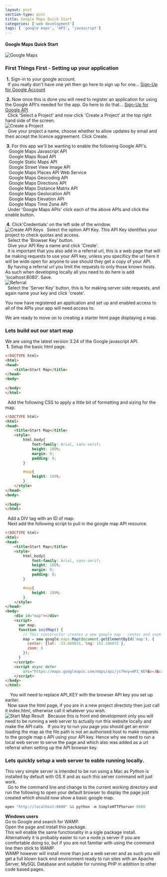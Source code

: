 ```yaml
---
layout: post
section-type: post
title: Google Maps Quick Start
categories: ['web development']
tags: [ 'google maps', 'API', 'javascript']
---
```



#### Google Maps Quick Start

![Google Maps](/img/Google_maps_logo.png "Google Maps")

### First Things First - Setting up your application

&nbsp;**1.** Sign-in to your google account.  
&nbsp;&nbsp;If you really don't have one yet then go here to sign up for one... [Sign-Up for Google Account](https://accounts.google.com)    

&nbsp;**2.** Now once this is done you will need to register an application for using the Google API's needed for the app. Go here to do that... [Sign-Up for Google API](https://console.developers.google.com)  
&nbsp;&nbsp;Click 'Select a Project' and now click 'Create a Project' at the top right hand side of the screen.  
![Create a Project](/img/create_google_project.png "Create a Project")  
&nbsp;&nbsp;Give your project a name, choose whether to allow updates by email and then accept the licence aggreement. Click Create.  

&nbsp;**3.** For this app we'll be wanting to enable the following Google API's.  
&nbsp;&nbsp;&nbsp;Google Maps Javascript API  
&nbsp;&nbsp;&nbsp;Google Maps Road API  
&nbsp;&nbsp;&nbsp;Google Static Maps API  
&nbsp;&nbsp;&nbsp;Google Street View Image API  
&nbsp;&nbsp;&nbsp;Google Maps Places API Web Service  
&nbsp;&nbsp;&nbsp;Google Maps Geocoding API  
&nbsp;&nbsp;&nbsp;Google Maps Directions API  
&nbsp;&nbsp;&nbsp;Google Maps Distance Matrix API  
&nbsp;&nbsp;&nbsp;Google Maps Geolocation API  
&nbsp;&nbsp;&nbsp;Google Maps Elevation API  
&nbsp;&nbsp;&nbsp;Google Maps Time Zone API  
&nbsp;&nbsp;Under 'Google Maps APIs' click each of the above APIs and click the enable button.  

&nbsp;**4.** Click'Credentials' on the left side of the window.  
![Create API Keys](/img/APIKeys.png "Create API Keys")
&nbsp;&nbsp;Select the option API Key.  This API Key identifies your project to check quotas and access.  
&nbsp;&nbsp;Select the 'Browser Key' button.  
&nbsp;&nbsp;Give your API Key a name and click 'Create'.  
&nbsp;&nbsp;It is important that you also add in a referral url, this is a web page that will be making requests to use your API key, unless you specificy the url here it will be wide open for anyone to use should they get a copy of your API.  
&nbsp;&nbsp;By having a referral url you limit the requests to only those known hosts. As such when developing locally all you need to do here is add 'localhost:8080'. Save.    
![Referral](/img/referral.png "Referral")  
&nbsp;&nbsp;Select the 'Server Key' button, this is for making server side requests, and again name your key and click 'create'.  

You now have registered an application and set up and enabled access to all of the APIs your app will need access to.  

We are ready to move on to creating a starter html page displaying a map.  


### Lets build out our start map

We are using the latest version 3.24 of the Google javascript API.  
&nbsp;**1.** Setup the basic html page.  


```html
<!DOCTYPE html>
<html>
<head>
	<title>Start Map</title>
</head>
<body>
	
</body>
</html>
```  


&nbsp;&nbsp;Add the following CSS to apply a little bit of formatting and sizing for the map.  

```html
<!DOCTYPE html>
<html>
<head>
	<title>Start Map</title>
	<style>
		html,body{
			font-family: Arial, sans-serif;
			height: 100%;
			margin: 0;
			padding: 0;
		}

		#map{
			height: 100%;
		}
	</style>
</head>
<body>
	
</body>
</html>  
```  


&nbsp;&nbsp;Add a DIV tag with an ID of map.  
&nbsp;&nbsp;Next add the following script to pull in the google map API resource.  


```html
<!DOCTYPE html>
<html>
<head>
	<title>Start Map</title>
	<style>
		html,body{
			font-family: Arial, sans-serif;
			height: 100%;
			margin: 0;
			padding: 0;
		}

		#map{
			height: 100%;
		}
	</style>
</head>
<body>
	<div id="map"></div>
    <script>
      var map;
      function initMap() {
        // This constructor creates a new google map - center and zoom are the only default arguments required.
        map = new google.maps.Map(document.getElementById('map'), {
          center: {lat: -33.869831, lng: 151.196872 },
		  zoom: 8
        });
      }
    </script>
    <script async defer
        src="https://maps.googleapis.com/maps/api/js?key=API_KEY&v=3&callback=initMap">
    </script>
</body>
</html> 
```  


&nbsp;&nbsp;&nbsp;&nbsp;You will need to replace API_KEY with the browser API key you set up earlier.  
&nbsp;&nbsp;Now save the html page, if you are in a new project directoty then just call it index.html, otherwise call it whatever you wish.  
![Start Map Result](/img/start_map.png "Start Map Result")
&nbsp;&nbsp;Because this is front end development only you will need to be running a web server to actually run this website locally and make the API calls. 
&nbsp;&nbsp;If you try to run you page you should get an error loading the map as the file path is not an authorised host to make requests to the google map s API using your API key. Hence why we need to run a local web server to serve the page and which also was added as a url referral when setting up the API browser key.  
 

### Lets quickly setup a web server to eable running locally.  

This very simple server is intended to be run using a Mac as Python is installed by default with OS X and as such this server command will just work.  
&nbsp;&nbsp;Go to the command line and change to the current working directory and run the following to open your default browser to display the page just created which should now show a basic google map.  
```javascript
open "http://localhost:8080" && python -m SimpleHTTPServer 8080
```


**Windows users**  
Go to Google and search for WAMP.  
Open the page and install this package.  
This will enable the same functionality in a sigle package install.    
Alternatively it is probably easier to run a node js server if you are comfortable doing so, but if you are not familiar with using the command line then stick to WAMP.  
WAMP however will install more than just a web server and as such you will get a full blown back end environment ready to run sites with an Apache Server, MySQL Database and suitable for running PHP in addition to other code based pages.  















